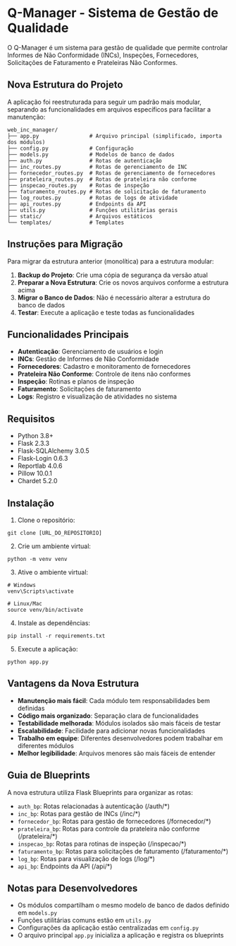 # Q-Manager - Sistema de Gestão de Qualidade

O Q-Manager é um sistema para gestão de qualidade que permite controlar Informes de Não Conformidade (INCs), Inspeções, Fornecedores, Solicitações de Faturamento e Prateleiras Não Conformes.

## Nova Estrutura do Projeto

A aplicação foi reestruturada para seguir um padrão mais modular, separando as funcionalidades em arquivos específicos para facilitar a manutenção:

```
web_inc_manager/
├── app.py                # Arquivo principal (simplificado, importa dos módulos)
├── config.py             # Configuração
├── models.py             # Modelos de banco de dados
├── auth.py               # Rotas de autenticação
├── inc_routes.py         # Rotas de gerenciamento de INC
├── fornecedor_routes.py  # Rotas de gerenciamento de fornecedores
├── prateleira_routes.py  # Rotas de prateleira não conforme
├── inspecao_routes.py    # Rotas de inspeção
├── faturamento_routes.py # Rotas de solicitação de faturamento
├── log_routes.py         # Rotas de logs de atividade
├── api_routes.py         # Endpoints da API
├── utils.py              # Funções utilitárias gerais
├── static/               # Arquivos estáticos
└── templates/            # Templates
```

## Instruções para Migração

Para migrar da estrutura anterior (monolítica) para a estrutura modular:

1. **Backup do Projeto**: Crie uma cópia de segurança da versão atual
2. **Preparar a Nova Estrutura**: Crie os novos arquivos conforme a estrutura acima
3. **Migrar o Banco de Dados**: Não é necessário alterar a estrutura do banco de dados
4. **Testar**: Execute a aplicação e teste todas as funcionalidades

## Funcionalidades Principais

- **Autenticação**: Gerenciamento de usuários e login
- **INCs**: Gestão de Informes de Não Conformidade
- **Fornecedores**: Cadastro e monitoramento de fornecedores
- **Prateleira Não Conforme**: Controle de itens não conformes
- **Inspeção**: Rotinas e planos de inspeção
- **Faturamento**: Solicitações de faturamento
- **Logs**: Registro e visualização de atividades no sistema

## Requisitos

- Python 3.8+
- Flask 2.3.3
- Flask-SQLAlchemy 3.0.5
- Flask-Login 0.6.3
- Reportlab 4.0.6
- Pillow 10.0.1
- Chardet 5.2.0

## Instalação

1. Clone o repositório:
```
git clone [URL_DO_REPOSITORIO]
```

2. Crie um ambiente virtual:
```
python -m venv venv
```

3. Ative o ambiente virtual:
```
# Windows
venv\Scripts\activate

# Linux/Mac
source venv/bin/activate
```

4. Instale as dependências:
```
pip install -r requirements.txt
```

5. Execute a aplicação:
```
python app.py
```

## Vantagens da Nova Estrutura

- **Manutenção mais fácil**: Cada módulo tem responsabilidades bem definidas
- **Código mais organizado**: Separação clara de funcionalidades
- **Testabilidade melhorada**: Módulos isolados são mais fáceis de testar
- **Escalabilidade**: Facilidade para adicionar novas funcionalidades
- **Trabalho em equipe**: Diferentes desenvolvedores podem trabalhar em diferentes módulos
- **Melhor legibilidade**: Arquivos menores são mais fáceis de entender

## Guia de Blueprints

A nova estrutura utiliza Flask Blueprints para organizar as rotas:

- `auth_bp`: Rotas relacionadas à autenticação (/auth/*)
- `inc_bp`: Rotas para gestão de INCs (/inc/*)
- `fornecedor_bp`: Rotas para gestão de fornecedores (/fornecedor/*)
- `prateleira_bp`: Rotas para controle da prateleira não conforme (/prateleira/*)
- `inspecao_bp`: Rotas para rotinas de inspeção (/inspecao/*)
- `faturamento_bp`: Rotas para solicitações de faturamento (/faturamento/*)
- `log_bp`: Rotas para visualização de logs (/log/*)
- `api_bp`: Endpoints da API (/api/*)

## Notas para Desenvolvedores

- Os módulos compartilham o mesmo modelo de banco de dados definido em `models.py`
- Funções utilitárias comuns estão em `utils.py`
- Configurações da aplicação estão centralizadas em `config.py`
- O arquivo principal `app.py` inicializa a aplicação e registra os blueprints